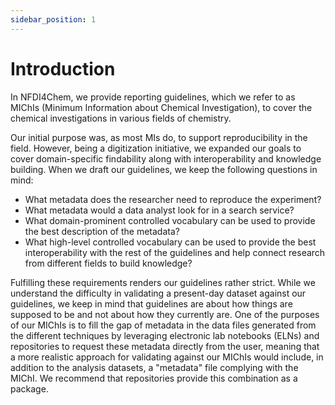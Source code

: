 ```yaml
---
sidebar_position: 1
---
```


# Introduction

In NFDI4Chem, we provide reporting guidelines, which we refer to as MIChIs (Minimum Information about Chemical Investigation), to cover the chemical investigations in various fields of chemistry. 


Our initial purpose was, as most MIs do, to support reproducibility in the field. However, being a digitization initiative, we expanded our goals to cover domain-specific findability along with interoperability and knowledge building. When we draft our guidelines, we keep the following questions in mind:


- What metadata does the researcher need to reproduce the experiment?
- What metadata would a data analyst look for in a search service? 
- What domain-prominent controlled vocabulary can be used to provide the best description of the metadata?
- What high-level controlled vocabulary can be used to provide the best interoperability with the rest of the guidelines and help connect research from different fields to build knowledge?


Fulfilling these requirements renders our guidelines rather strict. While we understand the difficulty in validating a present-day dataset against our guidelines, we keep in mind that guidelines are about how things are supposed to be and not about how they currently are. One of the purposes of our MIChIs is to fill the gap of metadata in the data files generated from the different techniques by leveraging electronic lab notebooks (ELNs) and repositories to request these metadata directly from the user, meaning that a more realistic approach for validating against our MIChIs would include, in addition to the analysis datasets, a "metadata" file complying with the MIChI. We recommend that repositories provide this combination as a package.

